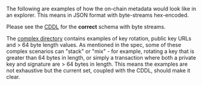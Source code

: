 The following are examples of how the on-chain metadata would look like in an explorer.
This means in JSON format with byte-streams hex-encoded.

Please see the [CDDL](../schema.cddl) for the __correct__ schema with byte streams.

The [complex directory](./complex) contains examples of key rotation, public key URLs and > 64 byte length values.
As mentioned in the spec, some of these complex scenarios can "stack" or "mix" - for example, rotating a key that is greater than 64 bytes in length, or simply a transaction where both a private key and signature are > 64 bytes in length.
This means the examples are not exhaustive but the current set, coupled with the CDDL, should make it clear.
